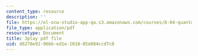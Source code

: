 ```yaml
---
content_type: resource
description: ''
file: https://ol-ocw-studio-app-qa.s3.amazonaws.com/courses/8-04-quantum-physics-i-spring-2013/d6278e9296bbed1e101805e084ccd7c0_lMFgfqRZYoc.pdf
file_type: application/pdf
resourcetype: Document
title: 3play pdf file
uid: d6278e92-96bb-ed1e-1018-05e084ccd7c0
---
```

